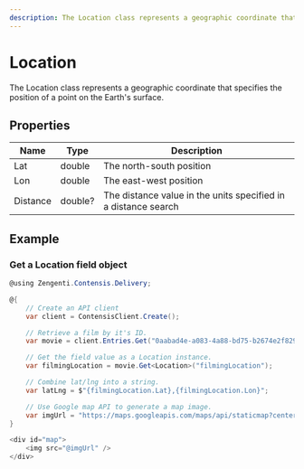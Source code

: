 ```yaml
---
description: The Location class represents a geographic coordinate that specifies the position of a point on the Earth's surface.
---
```


# Location

The Location class represents a geographic coordinate that specifies the position of a point on the Earth's surface.

## Properties

| Name     | Type    | Description                                                    |
|----------|---------|----------------------------------------------------------------|
| Lat      | double  | The north-south position                                       |
| Lon      | double  | The east-west position                                         |
| Distance | double? | The distance value in the units specified in a distance search |

## Example

### Get a Location field object

```cs
@using Zengenti.Contensis.Delivery;

@{
    // Create an API client
    var client = ContensisClient.Create();

    // Retrieve a film by it's ID.
    var movie = client.Entries.Get("0aabad4e-a083-4a88-bd75-b2674e2f8298");

    // Get the field value as a Location instance.
    var filmingLocation = movie.Get<Location>("filmingLocation");

    // Combine lat/lng into a string.
    var latLng = $"{filmingLocation.Lat},{filmingLocation.Lon}";

    // Use Google map API to generate a map image.
    var imgUrl = "https://maps.googleapis.com/maps/api/staticmap?center="+latLng+"&zoom=14&size=400x300&sensor=false";
}

<div id="map">
    <img src="@imgUrl" />
</div>
```
